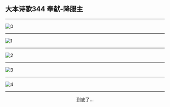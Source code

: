 
## 大本诗歌344 奉献-降服主
        
<div id="aplayer0"></div>

---

<img alt="0" data-original="/data/d0344/0.png">

---

<img alt="1" data-original="/data/d0344/1.png">

---

<img alt="2" data-original="/data/d0344/2.png">

---

<img alt="3" data-original="/data/d0344/3.png">

---

<img alt="4" data-original="/data/d0344/4.png">

---

<p style="text-align: center">到底了...</p>

<script src="/js/dist-view.js"></script>

<script>
MAIN.id = 'd0344';
        
const ap0 = new APlayer({
    container: document.getElementById('aplayer0'),
    volume: 1,
    loop: 'none',
    preload: 'none',
    audio: [{
        name: '大本诗歌344.mp3',
        artist: '大本诗歌',
        url: 'https://res.wx.qq.com/voice/getvoice?mediaid=MzI0NTk3MDM5M18yMjQ3NDkxODM3',
        cover: '/favicon'
    }]
});
</script>
